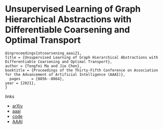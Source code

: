 # Unsupervised Learning of Graph Hierarchical Abstractions with Differentiable Coarsening and Optimal Transport

```
@inproceedings{otcoarsening_aaai21,
title = {Unsupervised Learning of Graph Hierarchical Abstractions with Differentiable Coarsening and Optimal Transport},
author = {Tengfei Ma and Jie Chen},
booktitle = {Proceedings of the Thirty-Fifth Conference on Association for the Advancement of Artificial Intelligence (AAAI)},
  pages	    = {8856--8864},
year = {2021},
}
```

links
- [arXiv](https://arxiv.org/abs/1912.11176)
- [aaai](https://www.aaai.org/AAAI21Papers/AAAI-9999.MaT.pdf)
- [code](https://github.com/matenure/OTCoarsening)
- [AAAI](https://ojs.aaai.org/index.php/AAAI/article/view/17072)